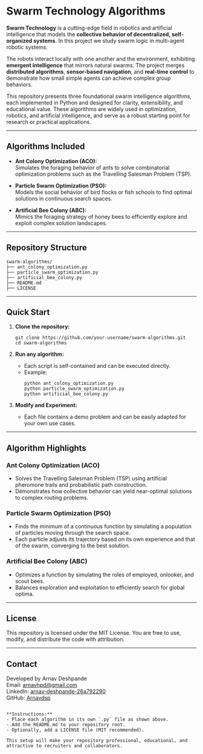 

# Swarm Technology Algorithms


**Swarm Technology** is a cutting-edge field in robotics and artificial intelligence that models the **collective behavior of decentralized, self-organized systems**. In this project we study swarm logic in multi-agent robotic systems.

The robots interact locally with one another and the environment, exhibiting **emergent intelligence** that mirrors natural swarms. The project merges **distributed algorithms**, **sensor-based navigation**, and **real-time control** to demonstrate how small simple agents can achieve complex group behaviors.


This repository presents three foundational swarm intelligence algorithms, each implemented in Python and designed for clarity, extensibility, and educational value. These algorithms are widely used in optimization, robotics, and artificial intelligence, and serve as a robust starting point for research or practical applications.

---

## Algorithms Included

- **Ant Colony Optimization (ACO):**  
  Simulates the foraging behavior of ants to solve combinatorial optimization problems such as the Travelling Salesman Problem (TSP).

- **Particle Swarm Optimization (PSO):**  
  Models the social behavior of bird flocks or fish schools to find optimal solutions in continuous search spaces.

- **Artificial Bee Colony (ABC):**  
  Mimics the foraging strategy of honey bees to efficiently explore and exploit complex solution landscapes.

---

## Repository Structure

```
swarm-algorithms/
├── ant_colony_optimization.py
├── particle_swarm_optimization.py
├── artificial_bee_colony.py
├── README.md
├── LICENSE
```

---

## Quick Start

1. **Clone the repository:**
   ```
   git clone https://github.com/your-username/swarm-algorithms.git
   cd swarm-algorithms
   ```

2. **Run any algorithm:**
   - Each script is self-contained and can be executed directly.
   - Example:
     ```
     python ant_colony_optimization.py
     python particle_swarm_optimization.py
     python artificial_bee_colony.py
     ```

3. **Modify and Experiment:**
   - Each file contains a demo problem and can be easily adapted for your own use cases.

---

## Algorithm Highlights

### Ant Colony Optimization (ACO)
- Solves the Travelling Salesman Problem (TSP) using artificial pheromone trails and probabilistic path construction.
- Demonstrates how collective behavior can yield near-optimal solutions to complex routing problems.

### Particle Swarm Optimization (PSO)
- Finds the minimum of a continuous function by simulating a population of particles moving through the search space.
- Each particle adjusts its trajectory based on its own experience and that of the swarm, converging to the best solution.

### Artificial Bee Colony (ABC)
- Optimizes a function by simulating the roles of employed, onlooker, and scout bees.
- Balances exploration and exploitation to efficiently search for global optima.

---

## License

This repository is licensed under the MIT License. You are free to use, modify, and distribute the code with attribution.

---

## Contact

Developed by Arnav Deshpande  
Email: arnavhpd@gmail.com  
LinkedIn: [arnav-deshpande-26a792290](https://www.linkedin.com/in/arnav-deshpande-26a792290)  
GitHub: [Arnavdsp](https://github.com/Arnavdsp)

```

**Instructions:**
- Place each algorithm in its own `.py` file as shown above.
- Add the README.md to your repository root.
- Optionally, add a LICENSE file (MIT recommended).

This setup will make your repository professional, educational, and attractive to recruiters and collaborators.

